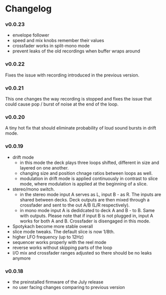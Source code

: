 # Changelog

### v0.0.23
- envelope follower
- speed and mix knobs remember their values
- crossfader works in split-mono mode
- prevent leaks of the old recordings when buffer wraps around

### v0.0.22
Fixes the issue with recording introduced in the previous version.

### v0.0.21
This one changes the way recording is stopped and fixes the issue that could cause pop / burst of noise at the end of the loop.

### v0.0.20
A tiny hot fix that should eliminate probability of loud sound bursts in drift mode.

### v0.0.19
- drift mode
  - in this mode the deck plays three loops shifted, different in size and layered on one another.
  - changing size and position chnage ratios between loops as well.
  - modulation in drift mode is applied continuously in contrast to slice mode, where modulation is applied at the beginning of a slice.
- stereo/mono switch.
  - in the stereo mode input A serves as L, input B - as R. The inputs are shared between decks. Deck outputs are then mixed through a crossfader and sent to the out A/B (L/R respectively).
  - in mono mode input A is dedidcated to deck A and B - to B. Same with outputs. Please note that if input B is not plugged in, input A works for both A and B. Crossfader is disengaged in this mode.
- Spotykach become more stable overall
- slice mode tweaks. The default slice is now 1/8th.
- higher LFO frequency (up to 12Hz)
- sequencer works properly with the reel mode
- reverse works without skipping parts of the loop
- I/O mix and crossfader ranges adjusted so there should be no leaks anymore   

### v0.0.18
- the preinstalled firmware of the July release
- no user facing changes comparing to previous version
